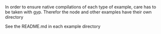 In order to ensure native compilations of each type of example, care has to be taken with gyp.
Therefor the node and other examples have their own directory

See the README.md in each example directory